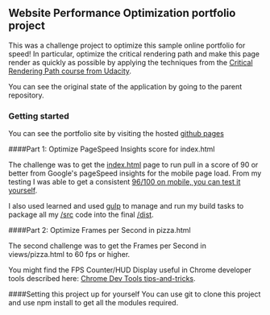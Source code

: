 ## Website Performance Optimization portfolio project

This was a challenge project to optimize this sample online portfolio for speed! In particular, optimize the critical rendering path and make this page render as quickly as possible by applying the techniques from the [Critical Rendering Path course from Udacity](https://www.udacity.com/course/ud884).

You can see the original state of the application by going to the parent repository.

### Getting started

You can see the portfolio site by visiting the hosted [github pages](http://aequinn.github.io/frontend-nanodegree-optimization/dist/)

####Part 1: Optimize PageSpeed Insights score for index.html

The challenge was to get the [index.html](http://aequinn.github.io/frontend-nanodegree-optimization/dist/) page to run pull in a score of 90 or better from Google's pageSpeed insights for the mobile page load.
From my testing I was able to get a consistent [96/100 on mobile, you can test it yourself](https://developers.google.com/speed/pagespeed/insights/?url=http%3A%2F%2Faequinn.github.io%2Ffrontend-nanodegree-optimization%2Fdist%2F).

I also used learned and used [gulp](http://gulpjs.com/) to manage and run my build tasks to package all my [/src](https://github.com/aequinn/frontend-nanodegree-optimization/tree/master/src) code into the final [/dist](https://github.com/aequinn/frontend-nanodegree-optimization/tree/master/dist).


####Part 2: Optimize Frames per Second in pizza.html

The second challenge was to get the Frames per Second in views/pizza.html to 60 fps or higher.

You might find the FPS Counter/HUD Display useful in Chrome developer tools described here: [Chrome Dev Tools tips-and-tricks](https://developer.chrome.com/devtools/docs/tips-and-tricks).

####Setting this project up for yourself
You can use git to clone this project and use npm install to get all the modules required.